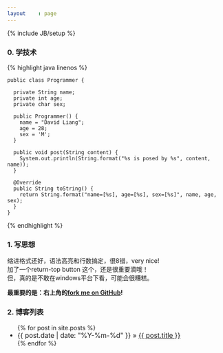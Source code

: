 ```yaml
---
layout    : page
---
```

{% include JB/setup %}

### 0. 学技术

{% highlight java linenos %}

    public class Programmer {

      private String name;
      private int age;
      private char sex;

      public Programmer() {
        name = "David Liang";
        age = 28;
        sex = 'M';
      }

      public void post(String content) {
        System.out.println(String.format("%s is posed by %s", content, name));
      }

      @Override
      public String toString() {
        return String.format("name=[%s], age=[%s], sex=[%s]", name, age, sex);
      }
    }

{% endhighlight %}

### 1. 写思想

缩进格式还好，语法高亮和行数搞定，很8错，very nice!  
加了一个return-top button 这个，还是很重要滴哦！  
但，真的是不敢在windows平台下看，可能会很糟糕。  

**最重要的是：右上角的[fork me on GitHub](https://github.com/liangcoder/liangcoder.github.com)!**

### 2. 博客列表

<ul class="posts" style="margin-top:10px;">
  {% for post in site.posts %}
    <li style="font-size:110%;">
      <span>{{ post.date | date: "%Y-%m-%d" }}</span> &raquo; 
      <a href="{{ BASE_PATH }}{{ post.url }}">{{ post.title }}</a>
    </li>
  {% endfor %}
</ul>

